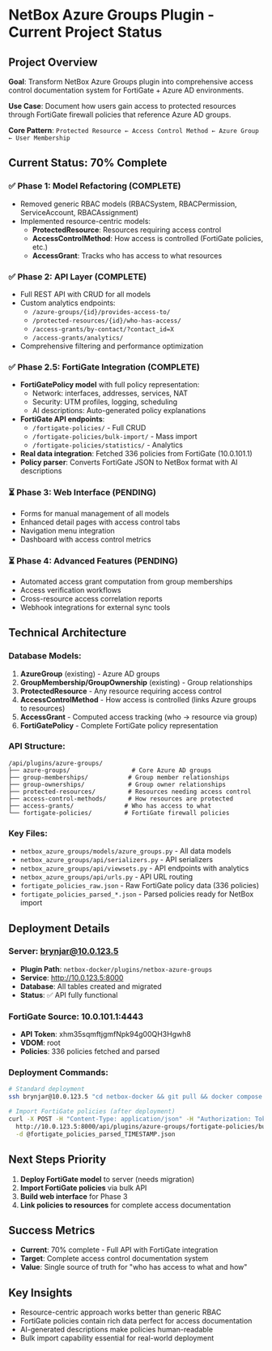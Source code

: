 # NetBox Azure Groups Plugin - Current Project Status

## Project Overview
**Goal**: Transform NetBox Azure Groups plugin into comprehensive access control documentation system for FortiGate + Azure AD environments.

**Use Case**: Document how users gain access to protected resources through FortiGate firewall policies that reference Azure AD groups.

**Core Pattern**: `Protected Resource ← Access Control Method ← Azure Group ← User Membership`

## Current Status: 70% Complete

### ✅ **Phase 1: Model Refactoring (COMPLETE)**
- Removed generic RBAC models (RBACSystem, RBACPermission, ServiceAccount, RBACAssignment)
- Implemented resource-centric models:
  - **ProtectedResource**: Resources requiring access control
  - **AccessControlMethod**: How access is controlled (FortiGate policies, etc.)
  - **AccessGrant**: Tracks who has access to what resources

### ✅ **Phase 2: API Layer (COMPLETE)**
- Full REST API with CRUD for all models
- Custom analytics endpoints:
  - `/azure-groups/{id}/provides-access-to/`
  - `/protected-resources/{id}/who-has-access/`
  - `/access-grants/by-contact/?contact_id=X`
  - `/access-grants/analytics/`
- Comprehensive filtering and performance optimization

### ✅ **Phase 2.5: FortiGate Integration (COMPLETE)**
- **FortiGatePolicy model** with full policy representation:
  - Network: interfaces, addresses, services, NAT
  - Security: UTM profiles, logging, scheduling  
  - AI descriptions: Auto-generated policy explanations
- **FortiGate API endpoints**:
  - `/fortigate-policies/` - Full CRUD
  - `/fortigate-policies/bulk-import/` - Mass import
  - `/fortigate-policies/statistics/` - Analytics
- **Real data integration**: Fetched 336 policies from FortiGate (10.0.101.1)
- **Policy parser**: Converts FortiGate JSON to NetBox format with AI descriptions

### ⏳ **Phase 3: Web Interface (PENDING)**
- Forms for manual management of all models
- Enhanced detail pages with access control tabs
- Navigation menu integration
- Dashboard with access control metrics

### ⏳ **Phase 4: Advanced Features (PENDING)**
- Automated access grant computation from group memberships
- Access verification workflows  
- Cross-resource access correlation reports
- Webhook integrations for external sync tools

## Technical Architecture

### **Database Models**:
1. **AzureGroup** (existing) - Azure AD groups
2. **GroupMembership/GroupOwnership** (existing) - Group relationships  
3. **ProtectedResource** - Any resource requiring access control
4. **AccessControlMethod** - How access is controlled (links Azure groups to resources)
5. **AccessGrant** - Computed access tracking (who → resource via group)
6. **FortiGatePolicy** - Complete FortiGate policy representation

### **API Structure**:
```
/api/plugins/azure-groups/
├── azure-groups/                 # Core Azure AD groups
├── group-memberships/           # Group member relationships  
├── group-ownerships/            # Group owner relationships
├── protected-resources/         # Resources needing access control
├── access-control-methods/      # How resources are protected
├── access-grants/              # Who has access to what
└── fortigate-policies/         # FortiGate firewall policies
```

### **Key Files**:
- `netbox_azure_groups/models/azure_groups.py` - All data models
- `netbox_azure_groups/api/serializers.py` - API serializers  
- `netbox_azure_groups/api/viewsets.py` - API endpoints with analytics
- `netbox_azure_groups/api/urls.py` - API URL routing
- `fortigate_policies_raw.json` - Raw FortiGate policy data (336 policies)
- `fortigate_policies_parsed_*.json` - Parsed policies ready for NetBox import

## Deployment Details

### **Server**: brynjar@10.0.123.5
- **Plugin Path**: `netbox-docker/plugins/netbox-azure-groups`
- **Service**: http://10.0.123.5:8000
- **Database**: All tables created and migrated
- **Status**: ✅ API fully functional

### **FortiGate Source**: 10.0.101.1:4443
- **API Token**: xhm35sqmftjgmfNpk94g00QH3Hgwh8
- **VDOM**: root
- **Policies**: 336 policies fetched and parsed

### **Deployment Commands**:
```bash
# Standard deployment
ssh brynjar@10.0.123.5 "cd netbox-docker && git pull && docker compose build --no-cache && docker compose down && docker compose up -d"

# Import FortiGate policies (after deployment)
curl -X POST -H "Content-Type: application/json" -H "Authorization: Token YOUR_TOKEN" \
  http://10.0.123.5:8000/api/plugins/azure-groups/fortigate-policies/bulk-import/ \
  -d @fortigate_policies_parsed_TIMESTAMP.json
```

## Next Steps Priority

1. **Deploy FortiGate model** to server (needs migration)
2. **Import FortiGate policies** via bulk API
3. **Build web interface** for Phase 3
4. **Link policies to resources** for complete access documentation

## Success Metrics
- **Current**: 70% complete - Full API with FortiGate integration
- **Target**: Complete access control documentation system
- **Value**: Single source of truth for "who has access to what and how"

## Key Insights
- Resource-centric approach works better than generic RBAC
- FortiGate policies contain rich data perfect for access documentation  
- AI-generated descriptions make policies human-readable
- Bulk import capability essential for real-world deployment